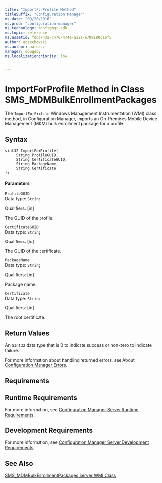 ```yaml
---
title: "ImportForProfile Method"
titleSuffix: "Configuration Manager"
ms.date: "09/20/2016"
ms.prod: "configuration-manager"
ms.technology: configmgr-sdk
ms.topic: reference
ms.assetid: fdbb743a-c476-474e-a129-e789180c1bf5
author: aczechowski
ms.author: aaroncz
manager: dougebyms.localizationpriority: low


---
```

# ImportForProfile Method in Class SMS_MDMBulkEnrollmentPackages
The `ImportForProfile` Windows Management Instrumentation (WMI) class method, in Configuration Manager, imports an On-Premises Mobile Device Management (MDM)  bulk enrollment package for a profile.  

## Syntax  

```  
sint32 ImportForProfile(  
     String ProfileGUID,  
     String CertificateGUID,  
     String PackageName,  
     String Certificate  
);  

```  

#### Parameters  
 `ProfileGUID`  
 Data type: `String`  

 Qualifiers: [in]  

 The GUID of the profile.  

 `CertificateGUID`  
 Data type: `String`  

 Qualifiers: [in]  

 The GUID of the certificate.  

 `PackageName`  
 Data type: `String`  

 Qualifiers: [in]  

 Package name.  

 `Certificate`  
 Data type: `String`  

 Qualifiers: [in]  

 The root certificate.  

## Return Values  
 An `SInt32` data type that is 0 to indicate success or non-zero to indicate failure.  

 For more information about handling returned errors, see [About Configuration Manager Errors](../../../develop/core/understand/about-configuration-manager-errors.md).  

## Requirements  

## Runtime Requirements  
 For more information, see [Configuration Manager Server Runtime Requirements](../../../develop/core/reqs/server-runtime-requirements.md).  

## Development Requirements  
 For more information, see [Configuration Manager Server Development Requirements](../../../develop/core/reqs/server-development-requirements.md).  

## See Also  
 [SMS_MDMBulkEnrollmentPackages Server WMI Class](../../../develop/reference/mdm/sms_mdmbulkenrollmentpackages-server-wmi-class.md)   
